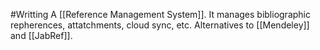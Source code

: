 #Writting 
A [[Reference Management System]]. It manages bibliographic repherences, attatchments, cloud sync, etc. Alternatives to [[Mendeley]] and [[JabRef]].
